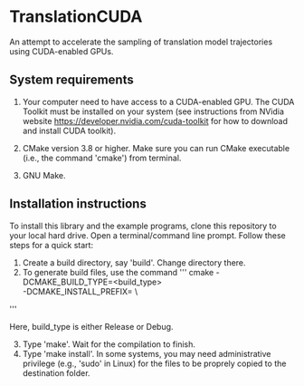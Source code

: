 # TranslationCUDA

An attempt to accelerate the sampling of translation model trajectories using CUDA-enabled GPUs.

## System requirements

1) Your computer need to have access to a CUDA-enabled GPU. The CUDA Toolkit must be installed on your system (see instructions from NVidia website https://developer.nvidia.com/cuda-toolkit for how to download and install CUDA toolkit).

2) CMake version 3.8 or higher. Make sure you can run CMake executable (i.e., the command 'cmake') from terminal.

3) GNU Make.

## Installation instructions

To install this library and the example programs, clone this repository to your local hard drive. Open a terminal/command line prompt. Follow these steps for a quick start:
1) Create a build directory, say 'build'. Change directory there.
2) To generate build files, use the command
'''
  cmake -DCMAKE_BUILD_TYPE=<build_type> \
  -DCMAKE_INSTALL_PREFIX=<path to where you want to install library and header files> \
  <path to TranslationCUDA source directory>
 '''
    
Here, build_type is either Release or Debug.

3) Type 'make'. Wait for the compilation to finish.
4) Type 'make install'. In some systems, you may need administrative privilege (e.g., 'sudo' in Linux) for the files to be proprely copied to the destination folder.




      
      
